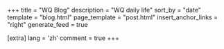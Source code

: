 +++
title = "WQ Blog"
description = "WQ daily life"
sort_by = "date"
template = "blog.html"
page_template = "post.html"
insert_anchor_links = "right"
generate_feed = true

[extra]
lang = 'zh'
comment = true
+++

